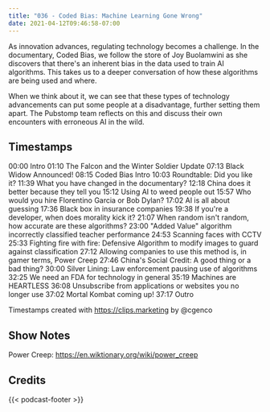 ```yaml
---
title: "036 - Coded Bias: Machine Learning Gone Wrong"
date: 2021-04-12T09:46:58-07:00
---
```

As innovation advances, regulating technology becomes a challenge. In the documentary, Coded Bias, we follow the store of Joy Buolamwini as she discovers that there's an inherent bias in the data used to train AI algorithms. This takes us to a deeper conversation of how these algorithms are being used and where.

When we think about it, we can see that these types of technology advancements can put some people at a disadvantage, further setting them apart. The Pubstomp team reflects on this and discuss their own encounters with erroneous AI in the wild.
<!--more-->

## Timestamps
00:00 Intro
01:10 The Falcon and the Winter Soldier Update
07:13 Black Widow Announced!
08:15 Coded Bias Intro
10:03 Roundtable: Did you like it?
11:39 What you have changed in the documentary?
12:18 China does it better because they tell you
15:12 Using AI to weed people out
15:57 Who would you hire Florentino Garcia or Bob Dylan?
17:02 AI is all about guessing
17:36 Black box in insurance companies
19:38 If you're a developer, when does morality kick it?
21:07 When random isn't random, how accurate are these algorithms?
23:00 "Added Value" algorithm incorrectly classified teacher performance
24:53 Scanning faces with CCTV
25:33 Fighting fire with fire: Defensive Algorithm to modify images to guard against classification
27:12 Allowing companies to use this method is, in gamer terms, Power Creep
27:46 China's Social Credit: A good thing or a bad thing?
30:00 Silver Lining: Law enforcement pausing use of algorithms
32:25 We need an FDA for technology in general
35:19 Machines are HEARTLESS
36:08 Unsubscribe from applications or websites you no longer use
37:02 Mortal Kombat coming up!
37:17 Outro

Timestamps created with https://clips.marketing by @cgenco

## Show Notes
Power Creep: https://en.wiktionary.org/wiki/power_creep

## Credits
{{< podcast-footer >}}
